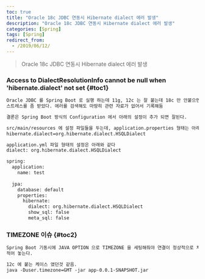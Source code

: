 ```yaml
---
toc: true
title: "Oracle 18c JDBC 연동시 Hibernate dialect 에러 발생"
description: "Oracle 18c JDBC 연동시 Hibernate dialect 에러 발생"
categories: [Spring]
tags: [Spring]
redirect_from:
  - /2019/06/12/
---
```


> Oracle 18c JDBC 연동시 Hibernate dialect 에러 발생

### Access to DialectResolutionInfo cannot be null when 'hibernate.dialect' not set {#toc1}


```md
Oracle JDBC 를 Spring Boot 로 실행 하는데 11g, 12c 는 잘 붙는데 18c 만 안붙으면서 에러가 발생해서
스트레스를 좀 받았다. 에러를 검색해도 마땅히 관련 자료가 없어서 기록해둠

결론은 Spring Boot 방식의 Configuration 에서 아래의 설정이 추가 되면 잘된다.

src/main/resources 에 설정 파일들을 두는데, application.properties 형태는 아래와 같고,
hibernate.dialect=org.hibernate.dialect.HSQLDialect

application.yml 파일 형태의 설정은 아래와 같다
dialect: org.hibernate.dialect.HSQLDialect

spring:
  application:
    name: test
    
  jpa:
    database: default
    properties:
      hibernate:
        dialect: org.hibernate.dialect.HSQLDialect
        show_sql: false
        meta_sql: false

```

### TIMEZONE 이슈 {#toc2}


```md
Spring Boot 기동시에 JAVA OPTION 으로 TIMEZONE 을 세팅해줘야 연결이 정상적으로 처리가 되는 경우가 있어서
적어 놓는다.

12c 에 붙는 케이스 였던것 같음.
java -Duser.timezone=GMT -jar app-0.0.1-SNAPSHOT.jar
```

[^1]: This is a footnote.

[kramdown]: https://kramdown.gettalong.org/
[My Blog]: https://marindie.github.io